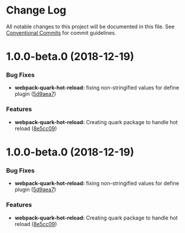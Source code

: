 # Change Log

All notable changes to this project will be documented in this file.
See [Conventional Commits](https://conventionalcommits.org) for commit guidelines.

# 1.0.0-beta.0 (2018-12-19)


### Bug Fixes

* **webpack-quark-hot-reload:** fixing non-stringified values for define plugin ([5d9aea7](https://github.com/thc-tools/webpack-laboratory/commit/5d9aea7))


### Features

* **webpack-quark-hot-reload:** Creating quark package to handle hot reload ([8e5cc09](https://github.com/thc-tools/webpack-laboratory/commit/8e5cc09))





# 1.0.0-beta.0 (2018-12-19)


### Bug Fixes

* **webpack-quark-hot-reload:** fixing non-stringified values for define plugin ([5d9aea7](https://github.com/thc-tools/webpack-laboratory/commit/5d9aea7))


### Features

* **webpack-quark-hot-reload:** Creating quark package to handle hot reload ([8e5cc09](https://github.com/thc-tools/webpack-laboratory/commit/8e5cc09))
